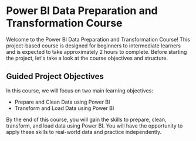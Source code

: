 # Power BI Data Preparation and Transformation Course

Welcome to the Power BI Data Preparation and Transformation Course! This project-based course is designed for beginners to intermediate learners and is expected to take approximately 2 hours to complete. Before starting the project, let's take a look at the course objectives and structure.

## Guided Project Objectives
In this course, we will focus on two main learning objectives:
- Prepare and Clean Data using Power BI
- Transform and Load Data using Power BI

By the end of this course, you will gain the skills to prepare, clean, transform, and load data using Power BI. You will have the opportunity to apply these skills to real-world data and practice independently.


